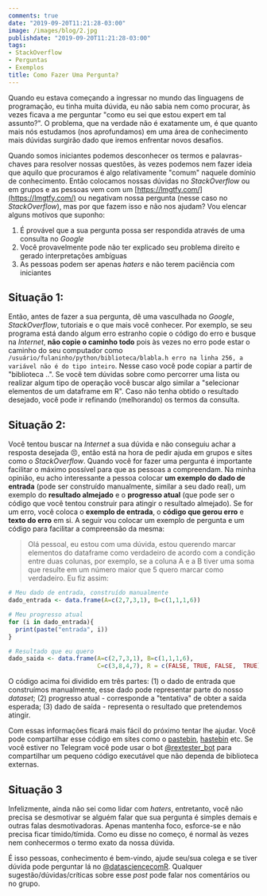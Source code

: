 ```yaml
---
comments: true
date: "2019-09-20T11:21:28-03:00"
image: /images/blog/2.jpg
publishdate: "2019-09-20T11:21:28-03:00"
tags:
- StackOverflow
- Perguntas
- Exemplos
title: Como Fazer Uma Pergunta?
---
```


Quando eu estava começando a ingressar no mundo das linguagens de programação, eu tinha muita dúvida, eu não sabia nem como procurar, às vezes ficava a me perguntar "como eu sei que estou expert em tal assunto?". O problema, que na verdade não é exatamente um, é que quanto mais nós estudamos (nos aprofundamos) em uma área de conhecimento mais dúvidas surgirão dado que iremos enfrentar novos desafios.

Quando somos iniciantes podemos desconhecer os termos e palavras-chaves para resolver nossas questões, às vezes podemos nem fazer ideia que aquilo que procuramos é algo relativamente "comum" naquele domínio de conhecimento. Então colocamos nossas dúvidas no _StackOverflow_ ou em grupos e as pessoas vem com um [https://lmgtfy.com/](https://lmgtfy.com/) ou negativam nossa pergunta (nesse caso no _StackOverflow_), mas por que fazem isso e não nos ajudam? Vou elencar alguns motivos que suponho:

1. É provável que a sua pergunta possa ser respondida através de uma consulta no _Google_
2. Você provavelmente pode não ter explicado seu problema direito e gerado interpretações ambíguas
3. As pessoas podem ser apenas _haters_ e não terem paciência com iniciantes

## Situação 1:
Então, antes de fazer a sua pergunta, dê uma vasculhada no _Google_, _StackOverflow_, tutoriais e o que mais você conhecer. Por exemplo, se seu programa está dando algum erro estranho copie o código do erro e busque na _Internet_, **não copie o caminho todo** pois às vezes no erro pode estar o caminho do seu computador como `/usuário/fulaninho/python/biblioteca/blabla.h erro na linha 256, a variável não é do tipo inteiro`. Nesse caso você pode copiar a partir de "biblioteca ..". Se você tem dúvidas sobre como percorrer uma lista ou realizar algum tipo de operação você buscar algo similar a "selecionar elementos de um dataframe em R". Caso não tenha obtido o resultado desejado, você pode ir refinando (melhorando) os termos da consulta. 

## Situação 2:
Você tentou buscar na _Internet_ a sua dúvida e não conseguiu achar a resposta desejada :persevere:, então está na hora de pedir ajuda em grupos e sites como o _StackOverflow_. Quando você for fazer uma pergunta é importante facilitar o máximo possível para que as pessoas a compreendam. Na minha opinião, eu acho interessante a pessoa colocar **um exemplo do dado de entrada** (pode ser construído manualmente, similar a seu dado real), um exemplo do **resultado almejado** e o **progresso atual** (que pode ser o código que você tentou construir para atingir o resultado almejado). Se for um erro, você coloca o **exemplo de entrada**, o **código que gerou erro** e **texto do erro** em si. A seguir vou colocar um exemplo de pergunta e um código para facilitar a compreensão da mesma:

> Olá pessoal, eu estou com uma dúvida, estou querendo marcar elementos do dataframe como verdadeiro de acordo com a condição entre duas colunas, por exemplo, se a coluna A e a B tiver uma soma que resulte em um número maior que 5 quero marcar como verdadeiro. Eu fiz assim:

```r
# Meu dado de entrada, construído manualmente
dado_entrada <- data.frame(A=c(2,7,3,1), B=c(1,1,1,6))

# Meu progresso atual
for (i in dado_entrada){
  print(paste("entrada", i))
}

# Resultado que eu quero
dado_saida <- data.frame(A=c(2,7,3,1), B=c(1,1,1,6), 
                         C=c(3,8,4,7), R = c(FALSE, TRUE, FALSE,  TRUE))
```

O código acima foi dividido em três partes: (1) o dado de entrada que construímos manualmente, esse dado pode representar parte do nosso _dataset_; (2) progresso atual - corresponde a "tentativa" de obter a saída esperada; (3) dado de saída - representa o resultado que pretendemos atingir.

Com essas informações ficará mais fácil do próximo tentar lhe ajudar. Você pode compartilhar esse código em sites como o [pastebin](https://pastebin.com/), [hastebin](https://hastebin.com/) etc. Se você estiver no Telegram você pode usar o bot [@rextester_bot](http://t.me/rextester_bot) para compartilhar um pequeno código executável que não dependa de biblioteca externas.

## Situação 3

Infelizmente, ainda não sei como lidar com _haters_, entretanto, você não precisa se desmotivar se alguém falar que sua pergunta é simples demais e outras falas desmotivadoras. Apenas mantenha foco, esforce-se e não precisa ficar tímido/tímida. Como eu disse no começo, é normal às vezes nem conhecermos o termo exato da nossa dúvida.


É isso pessoas, conhecimento é bem-vindo, ajude seu/sua colega e se tiver dúvida pode perguntar lá no [@datasciencecomR](http://t.me/DataScienceComR). Qualquer sugestão/dúvidas/críticas sobre esse _post_ pode falar nos comentários ou no grupo.